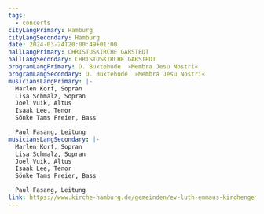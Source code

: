 ```yaml
---
tags:
  - concerts
cityLangPrimary: Hamburg
cityLangSecondary: Hamburg
date: 2024-03-24T20:00:49+01:00
hallLangPrimary: CHRISTUSKIRCHE GARSTEDT
hallLangSecondary: CHRISTUSKIRCHE GARSTEDT
programLangPrimary: D. Buxtehude  »Membra Jesu Nostri«
programLangSecondary: D. Buxtehude  »Membra Jesu Nostri«
musiciansLangPrimary: |-
  Marlen Korf, Sopran
  Lisa Schmalz, Sopran
  Joel Vuik, Altus
  Isaak Lee, Tenor
  Sönke Tams Freier, Bass

  Paul Fasang, Leitung
musiciansLangSecondary: |-
  Marlen Korf, Sopran
  Lisa Schmalz, Sopran
  Joel Vuik, Altus
  Isaak Lee, Tenor
  Sönke Tams Freier, Bass

  Paul Fasang, Leitung
link: https://www.kirche-hamburg.de/gemeinden/ev-luth-emmaus-kirchengemeinde-norderstedt.html
---
```

